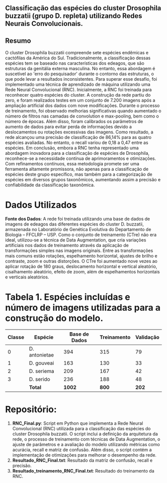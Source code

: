 ## Classificação das espécies do cluster Drosophila buzzatii (grupo D. repleta) utilizando Redes Neurais Convolucionais.

## Resumo 
O cluster Drosophila buzzatii compreende sete espécies endêmicas e cactófilas da América do Sul. Tradicionalmente, a classificação dessas espécies tem se baseado nas características dos edeagos, que são estruturas da genitália externa masculina. No entanto, essa abordagem é suscetível ao 'erro do pesquisador' durante o contorno das estruturas, o que pode levar a resultados inconsistentes. Para superar esse desafio, foi implementado uma técnica de aprendizado de máquina utilizando uma Rede Neural Convolucional (RNC). Inicialmente, a RNC foi treinada para reconhecer quatro espécies do cluster. A construção da rede partiu do zero, e foram realizados testes em um conjunto de 7.200 imagens após a ampliação artificial dos dados com nove modificações. Durante o processo de treinamento, foi observado melhorias significativas quando aumentado o número de filtros nas camadas de convolution e max-pooling, bem como o número de épocas. Além disso, foram calibrados os parâmetros de aumento de dados para evitar perda de informações devido a deslocamentos ou rotações excessivas das imagens. Como resultado, a rede alcançou uma precisão de classificação de 86,14% para as quatro espécies avaliadas. No entanto, o recall variou de 0,18 a 0,47 entre as espécies. Em conclusão, embora a RNC tenha representado uma abordagem inovadora para a classificação de espécies de Drosophila, reconhece-se a necessidade contínua de aprimoramentos e otimizações. Com refinamentos contínuos, essa metodologia promete ser uma ferramenta altamente promissora, não apenas para a classificação de espécies deste grupo específico, mas também para a categorização de espécies em diversos grupos taxonômicos, aumentando assim a precisão e confiabilidade da classificação taxonômica.

# Dados Utilizados

**Fonte dos Dados**: A rede foi treinada utilizando uma base de dados de imagens de edeagos das diferentes espécies do cluster D. buzzatii, armazenada no Laboratório de Genética Evolutiva do Departamento de Biologia – FFCLRP – USP. Como o conjunto de treinamento (CTre) não era ideal, utilizou-se a técnica de Data Augmentation, que cria variações artificiais nos dados de treinamento através da aplicação de transformações simples nas imagens originais. Entre as transformações mais comuns estão rotações, espelhamento horizontal, ajustes de brilho e contraste, zoom e outras distorções. O CTre foi aumentado nove vezes ao aplicar rotação de 180 graus, deslocamento horizontal e vertical aleatório, cisalhamento aleatório, efeito de zoom, além de espelhamentos horizontais e verticais aleatórios.


# Tabela 1. Espécies incluídas e número de imagens utilizadas para a construção do modelo.

| Classe | Espécie        | Base de Dados | Treinamento | Validação |
|--------|----------------|---------------|-------------|-----------|
| 0      | D. antonietae  | 394           | 315         | 79        |
| 1      | D. gouveai     | 163           | 130         | 33        |
| 2      | D. seriema     | 209           | 167         | 42        |
| 3      | D. serido      | 236           | 188         | 48        |
|        | **Total**      | **1002**      | **800**     | **202**   |



# Repositório:

1. **RNC_Final.py**: Script em Python que implementa a Rede Neural Convolucional (RNC) utilizada para a classificação das espécies do cluster Drosophila buzzatii. O script inclui a definição da arquitetura da rede, o processo de treinamento com técnicas de Data Augmentation, o ajuste de parâmetros e a avaliação do modelo utilizando métricas como acurácia, recall e matriz de confusão. Além disso, o script contém a implementação de otimizações para melhorar o desempenho da rede.
2. **Resultado_RNC_Final.txt**: Resultado da matriz de confusão, recall e precisão.
3. **Resultado_treinamento_RNC_Final.txt**: Resultado do treinamento da RNC.
